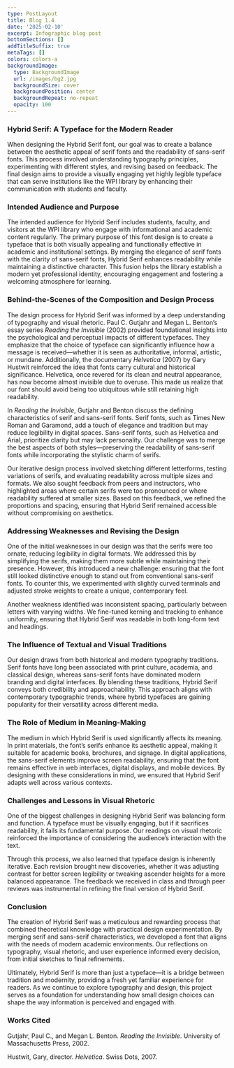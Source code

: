 ```yaml
---
type: PostLayout
title: Blog 1.4
date: '2025-02-10'
excerpt: Infographic blog post
bottomSections: []
addTitleSuffix: true
metaTags: []
colors: colors-a
backgroundImage:
  type: BackgroundImage
  url: /images/bg2.jpg
  backgroundSize: cover
  backgroundPosition: center
  backgroundRepeat: no-repeat
  opacity: 100
---
```

### Hybrid Serif: A Typeface for the Modern Reader

When designing the Hybrid Serif font, our goal was to create a balance between the aesthetic appeal of serif fonts and the readability of sans-serif fonts. This process involved understanding typography principles, experimenting with different styles, and revising based on feedback. The final design aims to provide a visually engaging yet highly legible typeface that can serve institutions like the WPI library by enhancing their communication with students and faculty.

### Intended Audience and Purpose

The intended audience for Hybrid Serif includes students, faculty, and visitors at the WPI library who engage with informational and academic content regularly. The primary purpose of this font design is to create a typeface that is both visually appealing and functionally effective in academic and institutional settings. By merging the elegance of serif fonts with the clarity of sans-serif fonts, Hybrid Serif enhances readability while maintaining a distinctive character. This fusion helps the library establish a modern yet professional identity, encouraging engagement and fostering a welcoming atmosphere for learning.

### Behind-the-Scenes of the Composition and Design Process

The design process for Hybrid Serif was informed by a deep understanding of typography and visual rhetoric. Paul C. Gutjahr and Megan L. Benton’s essay series *Reading the Invisible* (2002) provided foundational insights into the psychological and perceptual impacts of different typefaces. They emphasize that the choice of typeface can significantly influence how a message is received—whether it is seen as authoritative, informal, artistic, or mundane. Additionally, the documentary *Helvetica* (2007) by Gary Hustwit reinforced the idea that fonts carry cultural and historical significance. Helvetica, once revered for its clean and neutral appearance, has now become almost invisible due to overuse. This made us realize that our font should avoid being too ubiquitous while still retaining high readability.

In *Reading the Invisible*, Gutjahr and Benton discuss the defining characteristics of serif and sans-serif fonts. Serif fonts, such as Times New Roman and Garamond, add a touch of elegance and tradition but may reduce legibility in digital spaces. Sans-serif fonts, such as Helvetica and Arial, prioritize clarity but may lack personality. Our challenge was to merge the best aspects of both styles—preserving the readability of sans-serif fonts while incorporating the stylistic charm of serifs.

Our iterative design process involved sketching different letterforms, testing variations of serifs, and evaluating readability across multiple sizes and formats. We also sought feedback from peers and instructors, who highlighted areas where certain serifs were too pronounced or where readability suffered at smaller sizes. Based on this feedback, we refined the proportions and spacing, ensuring that Hybrid Serif remained accessible without compromising on aesthetics.

### Addressing Weaknesses and Revising the Design

One of the initial weaknesses in our design was that the serifs were too ornate, reducing legibility in digital formats. We addressed this by simplifying the serifs, making them more subtle while maintaining their presence. However, this introduced a new challenge: ensuring that the font still looked distinctive enough to stand out from conventional sans-serif fonts. To counter this, we experimented with slightly curved terminals and adjusted stroke weights to create a unique, contemporary feel.

Another weakness identified was inconsistent spacing, particularly between letters with varying widths. We fine-tuned kerning and tracking to enhance uniformity, ensuring that Hybrid Serif was readable in both long-form text and headings.

### The Influence of Textual and Visual Traditions

Our design draws from both historical and modern typography traditions. Serif fonts have long been associated with print culture, academia, and classical design, whereas sans-serif fonts have dominated modern branding and digital interfaces. By blending these traditions, Hybrid Serif conveys both credibility and approachability. This approach aligns with contemporary typographic trends, where hybrid typefaces are gaining popularity for their versatility across different media.

### The Role of Medium in Meaning-Making

The medium in which Hybrid Serif is used significantly affects its meaning. In print materials, the font’s serifs enhance its aesthetic appeal, making it suitable for academic books, brochures, and signage. In digital applications, the sans-serif elements improve screen readability, ensuring that the font remains effective in web interfaces, digital displays, and mobile devices. By designing with these considerations in mind, we ensured that Hybrid Serif adapts well across various contexts.

### Challenges and Lessons in Visual Rhetoric

One of the biggest challenges in designing Hybrid Serif was balancing form and function. A typeface must be visually engaging, but if it sacrifices readability, it fails its fundamental purpose. Our readings on visual rhetoric reinforced the importance of considering the audience’s interaction with the text.

Through this process, we also learned that typeface design is inherently iterative. Each revision brought new discoveries, whether it was adjusting contrast for better screen legibility or tweaking ascender heights for a more balanced appearance. The feedback we received in class and through peer reviews was instrumental in refining the final version of Hybrid Serif.

### Conclusion

The creation of Hybrid Serif was a meticulous and rewarding process that combined theoretical knowledge with practical design experimentation. By merging serif and sans-serif characteristics, we developed a font that aligns with the needs of modern academic environments. Our reflections on typography, visual rhetoric, and user experience informed every decision, from initial sketches to final refinements.

Ultimately, Hybrid Serif is more than just a typeface—it is a bridge between tradition and modernity, providing a fresh yet familiar experience for readers. As we continue to explore typography and design, this project serves as a foundation for understanding how small design choices can shape the way information is perceived and engaged with.

### Works Cited

Gutjahr, Paul C., and Megan L. Benton. *Reading the Invisible*. University of Massachusetts Press, 2002.

Hustwit, Gary, director. *Helvetica*. Swiss Dots, 2007.



